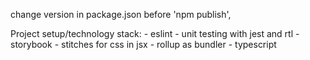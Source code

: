 change version in package.json before 'npm publish',

Project setup/technology stack: 
    - eslint
    - unit testing with jest and rtl
    - storybook
    - stitches for css in jsx
    - rollup as bundler
    - typescript 